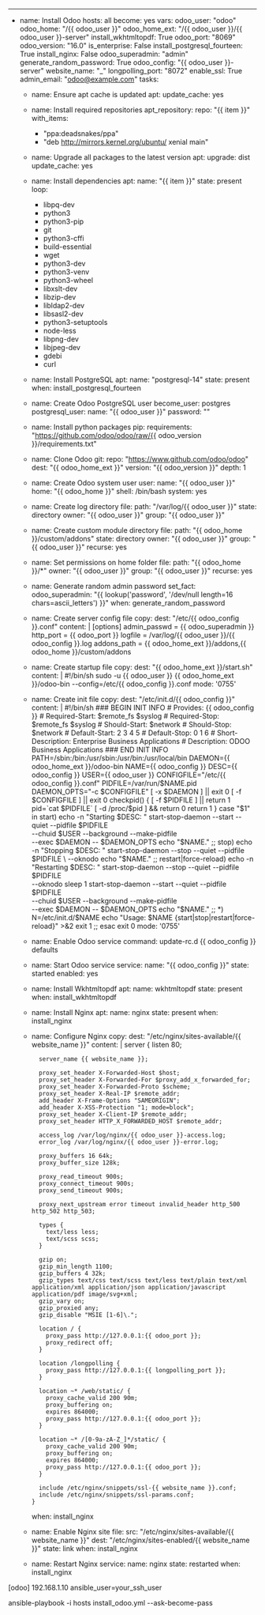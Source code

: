 
---
- name: Install Odoo
  hosts: all
  become: yes
  vars:
    odoo_user: "odoo"
    odoo_home: "/{{ odoo_user }}"
    odoo_home_ext: "/{{ odoo_user }}/{{ odoo_user }}-server"
    install_wkhtmltopdf: True
    odoo_port: "8069"
    odoo_version: "16.0"
    is_enterprise: False
    install_postgresql_fourteen: True
    install_nginx: False
    odoo_superadmin: "admin"
    generate_random_password: True
    odoo_config: "{{ odoo_user }}-server"
    website_name: "_"
    longpolling_port: "8072"
    enable_ssl: True
    admin_email: "odoo@example.com"
  tasks:
    - name: Ensure apt cache is updated
      apt:
        update_cache: yes

    - name: Install required repositories
      apt_repository:
        repo: "{{ item }}"
      with_items:
        - "ppa:deadsnakes/ppa"
        - "deb http://mirrors.kernel.org/ubuntu/ xenial main"
    
    - name: Upgrade all packages to the latest version
      apt:
        upgrade: dist
        update_cache: yes

    - name: Install dependencies
      apt:
        name: "{{ item }}"
        state: present
      loop:
        - libpq-dev
        - python3
        - python3-pip
        - git
        - python3-cffi
        - build-essential
        - wget
        - python3-dev
        - python3-venv
        - python3-wheel
        - libxslt-dev
        - libzip-dev
        - libldap2-dev
        - libsasl2-dev
        - python3-setuptools
        - node-less
        - libpng-dev
        - libjpeg-dev
        - gdebi
        - curl

    - name: Install PostgreSQL
      apt:
        name: "postgresql-14"
        state: present
      when: install_postgresql_fourteen

    - name: Create Odoo PostgreSQL user
      become_user: postgres
      postgresql_user:
        name: "{{ odoo_user }}"
        password: ""

    - name: Install python packages
      pip:
        requirements: "https://github.com/odoo/odoo/raw/{{ odoo_version }}/requirements.txt"

    - name: Clone Odoo
      git:
        repo: "https://www.github.com/odoo/odoo"
        dest: "{{ odoo_home_ext }}"
        version: "{{ odoo_version }}"
        depth: 1

    - name: Create Odoo system user
      user:
        name: "{{ odoo_user }}"
        home: "{{ odoo_home }}"
        shell: /bin/bash
        system: yes

    - name: Create log directory
      file:
        path: "/var/log/{{ odoo_user }}"
        state: directory
        owner: "{{ odoo_user }}"
        group: "{{ odoo_user }}"

    - name: Create custom module directory
      file:
        path: "{{ odoo_home }}/custom/addons"
        state: directory
        owner: "{{ odoo_user }}"
        group: "{{ odoo_user }}"
        recurse: yes

    - name: Set permissions on home folder
      file:
        path: "{{ odoo_home }}/*"
        owner: "{{ odoo_user }}"
        group: "{{ odoo_user }}"
        recurse: yes

    - name: Generate random admin password
      set_fact:
        odoo_superadmin: "{{ lookup('password', '/dev/null length=16 chars=ascii_letters') }}"
      when: generate_random_password

    - name: Create server config file
      copy:
        dest: "/etc/{{ odoo_config }}.conf"
        content: |
          [options]
          admin_passwd = {{ odoo_superadmin }}
          http_port = {{ odoo_port }}
          logfile = /var/log/{{ odoo_user }}/{{ odoo_config }}.log
          addons_path = {{ odoo_home_ext }}/addons,{{ odoo_home }}/custom/addons

    - name: Create startup file
      copy:
        dest: "{{ odoo_home_ext }}/start.sh"
        content: |
          #!/bin/sh
          sudo -u {{ odoo_user }} {{ odoo_home_ext }}/odoo-bin --config=/etc/{{ odoo_config }}.conf
      mode: '0755'

    - name: Create init file
      copy:
        dest: "/etc/init.d/{{ odoo_config }}"
        content: |
          #!/bin/sh
          ### BEGIN INIT INFO
          # Provides: {{ odoo_config }}
          # Required-Start: $remote_fs $syslog
          # Required-Stop: $remote_fs $syslog
          # Should-Start: $network
          # Should-Stop: $network
          # Default-Start: 2 3 4 5
          # Default-Stop: 0 1 6
          # Short-Description: Enterprise Business Applications
          # Description: ODOO Business Applications
          ### END INIT INFO
          PATH=/sbin:/bin:/usr/sbin:/usr/bin:/usr/local/bin
          DAEMON={{ odoo_home_ext }}/odoo-bin
          NAME={{ odoo_config }}
          DESC={{ odoo_config }}
          USER={{ odoo_user }}
          CONFIGFILE="/etc/{{ odoo_config }}.conf"
          PIDFILE=/var/run/$NAME.pid
          DAEMON_OPTS="-c $CONFIGFILE"
          [ -x $DAEMON ] || exit 0
          [ -f $CONFIGFILE ] || exit 0
          checkpid() {
            [ -f $PIDFILE ] || return 1
            pid=`cat $PIDFILE`
            [ -d /proc/$pid ] && return 0
            return 1
          }
          case "$1" in
          start)
            echo -n "Starting $DESC: "
            start-stop-daemon --start --quiet --pidfile $PIDFILE \
            --chuid $USER --background --make-pidfile \
            --exec $DAEMON -- $DAEMON_OPTS
            echo "$NAME."
            ;;
          stop)
            echo -n "Stopping $DESC: "
            start-stop-daemon --stop --quiet --pidfile $PIDFILE \
            --oknodo
            echo "$NAME."
            ;;
          restart|force-reload)
            echo -n "Restarting $DESC: "
            start-stop-daemon --stop --quiet --pidfile $PIDFILE \
            --oknodo
            sleep 1
            start-stop-daemon --start --quiet --pidfile $PIDFILE \
            --chuid $USER --background --make-pidfile \
            --exec $DAEMON -- $DAEMON_OPTS
            echo "$NAME."
            ;;
          *)
            N=/etc/init.d/$NAME
            echo "Usage: $NAME {start|stop|restart|force-reload}" >&2
            exit 1
            ;;
          esac
          exit 0
      mode: '0755'

    - name: Enable Odoo service
      command: update-rc.d {{ odoo_config }} defaults

    - name: Start Odoo service
      service:
        name: "{{ odoo_config }}"
        state: started
        enabled: yes

    - name: Install Wkhtmltopdf
      apt:
        name: wkhtmltopdf
        state: present
      when: install_wkhtmltopdf

    - name: Install Nginx
      apt:
        name: nginx
        state: present
      when: install_nginx

    - name: Configure Nginx
      copy:
        dest: "/etc/nginx/sites-available/{{ website_name }}"
        content: |
          server {
            listen 80;

            server_name {{ website_name }};

            proxy_set_header X-Forwarded-Host $host;
            proxy_set_header X-Forwarded-For $proxy_add_x_forwarded_for;
            proxy_set_header X-Forwarded-Proto $scheme;
            proxy_set_header X-Real-IP $remote_addr;
            add_header X-Frame-Options "SAMEORIGIN";
            add_header X-XSS-Protection "1; mode=block";
            proxy_set_header X-Client-IP $remote_addr;
            proxy_set_header HTTP_X_FORWARDED_HOST $remote_addr;

            access_log /var/log/nginx/{{ odoo_user }}-access.log;
            error_log /var/log/nginx/{{ odoo_user }}-error.log;

            proxy_buffers 16 64k;
            proxy_buffer_size 128k;

            proxy_read_timeout 900s;
            proxy_connect_timeout 900s;
            proxy_send_timeout 900s;

            proxy_next_upstream error timeout invalid_header http_500 http_502 http_503;

            types {
              text/less less;
              text/scss scss;
            }

            gzip on;
            gzip_min_length 1100;
            gzip_buffers 4 32k;
            gzip_types text/css text/scss text/less text/plain text/xml application/xml application/json application/javascript application/pdf image/svg+xml;
            gzip_vary on;
            gzip_proxied any;
            gzip_disable "MSIE [1-6]\.";

            location / {
              proxy_pass http://127.0.0.1:{{ odoo_port }};
              proxy_redirect off;
            }

            location /longpolling {
              proxy_pass http://127.0.0.1:{{ longpolling_port }};
            }

            location ~* /web/static/ {
              proxy_cache_valid 200 90m;
              proxy_buffering on;
              expires 864000;
              proxy_pass http://127.0.0.1:{{ odoo_port }};
            }

            location ~* /[0-9a-zA-Z_]*/static/ {
              proxy_cache_valid 200 90m;
              proxy_buffering on;
              expires 864000;
              proxy_pass http://127.0.0.1:{{ odoo_port }};
            }

            include /etc/nginx/snippets/ssl-{{ website_name }}.conf;
            include /etc/nginx/snippets/ssl-params.conf;
          }
      when: install_nginx

    - name: Enable Nginx site
      file:
        src: "/etc/nginx/sites-available/{{ website_name }}"
        dest: "/etc/nginx/sites-enabled/{{ website_name }}"
        state: link
      when: install_nginx

    - name: Restart Nginx
      service:
        name: nginx
        state: restarted
      when: install_nginx







[odoo]
192.168.1.10 ansible_user=your_ssh_user

ansible-playbook -i hosts install_odoo.yml --ask-become-pass




